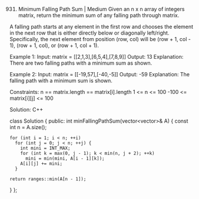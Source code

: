 931. Minimum Falling Path Sum | Medium
Given an n x n array of integers matrix, return the minimum sum of any falling path through matrix.

A falling path starts at any element in the first row and chooses the element in the next row that is either directly below or diagonally left/right. Specifically, the next element from position (row, col) will be (row + 1, col - 1), (row + 1, col), or (row + 1, col + 1).

Example 1:
Input: matrix = [[2,1,3],[6,5,4],[7,8,9]]
Output: 13
Explanation: There are two falling paths with a minimum sum as shown.

Example 2:
Input: matrix = [[-19,57],[-40,-5]]
Output: -59
Explanation: The falling path with a minimum sum is shown.
 
Constraints:
n == matrix.length == matrix[i].length
1 <= n <= 100
-100 <= matrix[i][j] <= 100


Solution: C++

class Solution {
 public:
  int minFallingPathSum(vector<vector<int>>& A) {
    const int n = A.size();

    for (int i = 1; i < n; ++i)
      for (int j = 0; j < n; ++j) {
        int mini = INT_MAX;
        for (int k = max(0, j - 1); k < min(n, j + 2); ++k)
          mini = min(mini, A[i - 1][k]);
        A[i][j] += mini;
      }

    return ranges::min(A[n - 1]);
  }
};